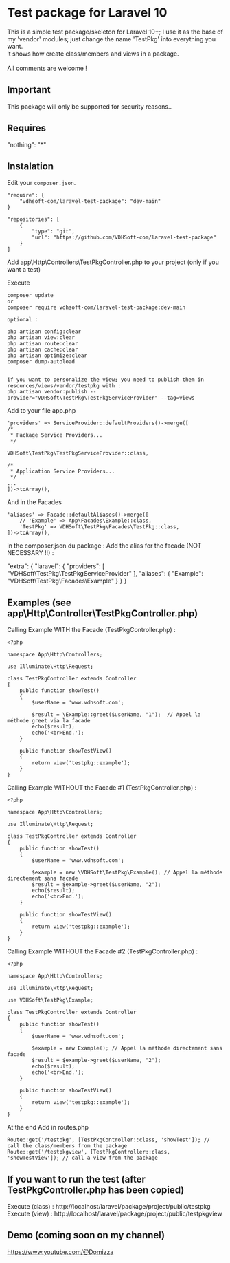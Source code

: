 # Test package for Laravel 10

This is a simple test package/skeleton for Laravel 10+; I use it as the base of my 'vendor' modules; just change the name 'TestPkg' into everything you want.
<br>it shows how create class/members and views in a package.
<br><br>All comments are welcome !

## Important
This package will only be supported for security reasons..

## Requires

"nothing": "*"

## Instalation

Edit your `composer.json`.

	"require": {
		"vdhsoft-com/laravel-test-package": "dev-main"
	}

    "repositories": [
        {
            "type": "git",
            "url": "https://github.com/VDHSoft-com/laravel-test-package"
        }
    ]

Add app\Http\Controllers\TestPkgController.php to your project (only if you want a test)

Execute

	composer update
	or
	composer require vdhsoft-com/laravel-test-package:dev-main
	
	optional : 
	
	php artisan config:clear
	php artisan view:clear
	php artisan route:clear
	php artisan cache:clear
	php artisan optimize:clear
	composer dump-autoload

	
	if you want to personalize the view; you need to publish them in resources/views/vendor/testpkg with :
	php artisan vendor:publish --provider="VDHSoft\TestPkg\TestPkgServiceProvider" --tag=views
	

Add to your file app.php

	'providers' => ServiceProvider::defaultProviders()->merge([
	/*
	 * Package Service Providers...
	 */

	VDHSoft\TestPkg\TestPkgServiceProvider::class,
	
	/*
	 * Application Service Providers...
	 */
	...
	])->toArray(),


And in the Facades

    'aliases' => Facade::defaultAliases()->merge([
        // 'Example' => App\Facades\Example::class,
        'TestPkg' => VDHSoft\TestPkg\Facades\TestPkg::class,
    ])->toArray(),

in the composer.json du package :
Add the alias for the facade (NOT NECESSARY !!) :


"extra": {
    "laravel": {
        "providers": [
            "VDHSoft\\TestPkg\\TestPkgServiceProvider"
        ],
        "aliases": {
            "Example": "VDHSoft\\TestPkg\\Facades\\Example"
        }
    }
}

## Examples (see app\Http\Controller\TestPkgController.php)
Calling Example WITH the Facade (TestPkgController.php) :

	<?php

	namespace App\Http\Controllers;

	use Illuminate\Http\Request;

	class TestPkgController extends Controller
	{
		public function showTest()
		{
			$userName = 'www.vdhsoft.com';

			$result = \Example::greet($userName, "1");  // Appel la méthode greet via la facade
			echo($result);
			echo('<br>End.');
		}

		public function showTestView()
		{
			return view('testpkg::example');
		}
	}

Calling Example WITHOUT the Facade #1 (TestPkgController.php) :

	<?php

	namespace App\Http\Controllers;

	use Illuminate\Http\Request;

	class TestPkgController extends Controller
	{
		public function showTest()
		{
			$userName = 'www.vdhsoft.com';

			$example = new \VDHSoft\TestPkg\Example(); // Appel la méthode directement sans facade
			$result = $example->greet($userName, "2");
			echo($result);
			echo('<br>End.');
		}

		public function showTestView()
		{
			return view('testpkg::example');
		}
	}

Calling Example WITHOUT the Facade #2 (TestPkgController.php) :

	<?php

	namespace App\Http\Controllers;

	use Illuminate\Http\Request;

	use VDHSoft\TestPkg\Example;

	class TestPkgController extends Controller
	{
		public function showTest()
		{
			$userName = 'www.vdhsoft.com';

			$example = new Example(); // Appel la méthode directement sans facade
			$result = $example->greet($userName, "2");
			echo($result);
			echo('<br>End.');
		}

		public function showTestView()
		{
			return view('testpkg::example');
		}
	}



At the end Add in routes.php
```
Route::get('/testpkg', [TestPkgController::class, 'showTest']); // call the class/members from the package
Route::get('/testpkgview', [TestPkgController::class, 'showTestView']); // call a view from the package
```

## If you want to run the test (after TestPkgController.php has been copied)
Execute (class) : http://localhost/laravel/package/project/public/testpkg
Execute (view) : http://localhost/laravel/package/project/public/testpkgview

## Demo (coming soon on my channel)
https://www.youtube.com/@Domizza
